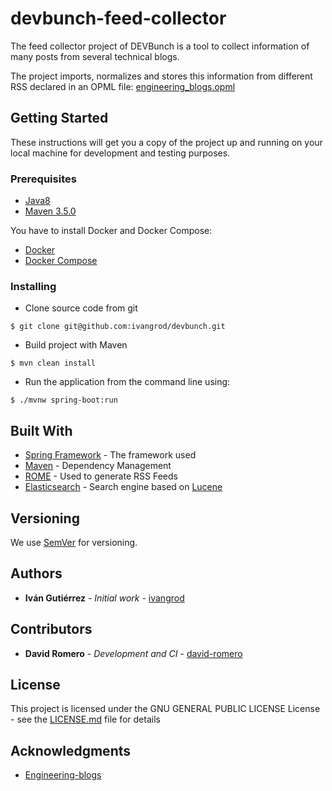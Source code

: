 # devbunch-feed-collector

The feed collector project of DEVBunch is a tool to collect information of many posts from several technical blogs.

The project imports, normalizes and stores this information from different RSS declared in an OPML file: [engineering_blogs.opml](.src/main/resources/opml/engineering_blogs.opml)

## Getting Started

These instructions will get you a copy of the project up and running on your local machine for development and testing purposes.

### Prerequisites

- [Java8](http://www.oracle.com/technetwork/java/javase/downloads/index.html)
- [Maven 3.5.0](https://maven.apache.org/download.cgi)

You have to install Docker and Docker Compose:

- [Docker](https://docs.docker.com/installation/#installation)
- [Docker Compose](https://docs.docker.com/compose/install)

### Installing

* Clone source code from git

```
$ git clone git@github.com:ivangrod/devbunch.git
```

* Build project with Maven

```
$ mvn clean install
```

* Run the application from the command line using:

```
$ ./mvnw spring-boot:run
```

## Built With

* [Spring Framework](https://spring.io/) - The framework used
* [Maven](https://maven.apache.org/) - Dependency Management
* [ROME](https://rometools.github.io/rome/) - Used to generate RSS Feeds
* [Elasticsearch](https://www.elastic.co/products/elasticsearch) - Search engine based on [Lucene](https://lucene.apache.org/core/)

## Versioning

We use [SemVer](http://semver.org/) for versioning.

## Authors

* **Iván Gutiérrez** - *Initial work* - [ivangrod](https://github.com/ivangrod)

## Contributors

* **David Romero** - *Development and CI* - [david-romero](https://github.com/david-romero)

## License

This project is licensed under the GNU GENERAL PUBLIC LICENSE License - see the [LICENSE.md](LICENSE.md) file for details

## Acknowledgments

* [Engineering-blogs](https://github.com/kilimchoi/engineering-blogs)
